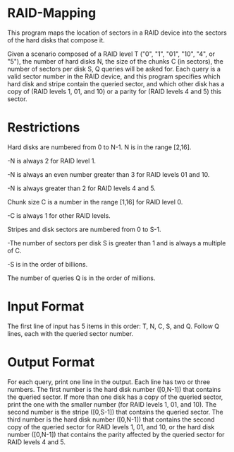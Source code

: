 # RAID-Mapping
This program maps the location of sectors in a RAID device into the sectors of the hard disks that compose it.

Given a scenario composed of a RAID level T ("0", "1", "01", "10", "4", or "5"), the number of hard disks N, the size of the chunks C (in sectors), the number of sectors per disk S, Q queries will be asked for. Each query is a valid sector number in the RAID device, and this program specifies which hard disk and stripe contain the queried sector, and which other disk has a copy of (RAID levels 1, 01, and 10) or a parity for (RAID levels 4 and 5) this sector. 

# Restrictions
Hard disks are numbered from 0 to N-1. N is in the range [2,16].
  
  -N is always 2 for RAID level 1.

  -N is always an even number greater than 3 for RAID levels 01 and 10.
  
  -N is always greater than 2 for RAID levels 4 and 5.
  
Chunk size C is a number in the range [1,16] for RAID level 0.
  
  -C is always 1 for other RAID levels.
  
Stripes and disk sectors are numbered from 0 to S-1.
  
  -The number of sectors per disk S is greater than 1 and is always a multiple of C.
  
  -S is in the order of billions.
  
The number of queries Q is in the order of millions.

# Input Format
The first line of input has 5 items in this order: T, N, C, S, and Q. Follow Q lines, each with the queried sector number.

# Output Format
For each query, print one line in the output. Each line has two or three numbers. The first number is the hard disk number ([0,N-1]) that contains the queried sector. If more than one disk has a copy of the queried sector, print the one with the smaller number (for RAID levels 1, 01, and 10). The second number is the stripe ([0,S-1]) that contains the queried sector. The third number is the hard disk number ([0,N-1]) that contains the second copy of the queried sector for RAID levels 1, 01, and 10, or the hard disk number ([0,N-1]) that contains the parity affected by the queried sector for RAID levels 4 and 5.

